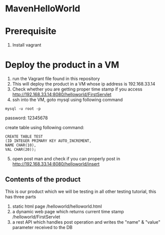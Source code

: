 # MavenHelloWorld

# Prerequisite
1. Install vagrant

# Deploy the product in a VM
1. run the Vagrant file found in this repository
2. This will deploy the product in a VM whose ip address is 192.168.33.14
3. Check whether you are getting proper time stamp if you access http://192.168.33.14:8080/helloworld/FirstServlet
4. ssh into the VM, goto mysql using following command
```
mysql -u root -p
```
password: 12345678

create table using following command:
```
CREATE TABLE TEST
(ID INTEGER PRIMARY KEY AUTO_INCREMENT,
NAME CHAR(10),
VAL CHAR(20));
```
5. open post man and check if you can properly post in http://192.168.33.14:8080/helloworld/insert


## Contents of the product
This is our product which we will be testing in all other testing tutorial, this has three parts
1. static html page /helloworld/helloworld.html
2. a dynamic web page which returns current time stamp /helloworld/FirstServlet
3. a rest API which handles post operation and writes the "name" & "value" parameter received to the DB
